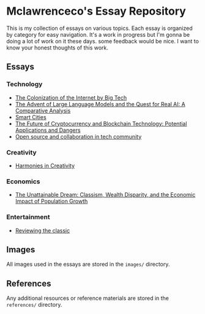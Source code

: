 # Mclawrenceco's Essay Repository

This is my collection of essays on various topics. Each essay is organized by category for easy navigation. It's a work in progress but I'm gonna be doing a lot of work on it these days. some feedback would be nice. I want to know your honest thoughts of this work.

## Essays

### Technology
- [The Colonization of the Internet by Big Tech](essays/technology/2024-05-19-internet-colonization-by-big-tech.md)
- [The Advent of Large Language Models and the Quest for Real AI: A Comparative Analysis](https://github.com/Mclawrenceco/Journals-files/blob/398e877f8e1cb03017a756542965887ce88da321/essays/technology/The%20Future%20of%20Cryptocurrency%20and%20Blockchain%20Technology%3A%20Potential%20Applications%20and%20Dangers.md)
- [Smart Cities](https://github.com/Mclawrenceco/Journals-files/blob/main/essays/technology/Smart%20Cities.md)
- [The Future of Cryptocurrency and Blockchain Technology: Potential Applications and Dangers](https://github.com/Mclawrenceco/Journals-files/blob/main/essays/technology/The%20Future%20of%20Cryptocurrency%20and%20Blockchain%20Technology%3A%20Potential%20Applications%20and%20Dangers.md)
- [Open source and collaboration  in tech community](https://github.com/Mclawrenceco/Journals-files/blob/main/essays/technology/Open%20source%20and%20collaboration%20%20in%20tech%20community.md)
### Creativity
- [Harmonies in Creativity](https://github.com/Mclawrenceco/Journals-files/blob/main/essays/creativity/Harmonies%20in%20Creativity.md)

### Economics
- [The Unattainable Dream: Classism, Wealth Disparity, and the Economic Impact of Population Growth](https://github.com/Mclawrenceco/Journals-files/blob/main/essays/Economics/classism.md)

### Entertainment
- [Reviewing the classic](https://github.com/Mclawrenceco/Journals-files/blob/main/essays/entertainment/Reviewing%20the%20classic.md)

## Images
All images used in the essays are stored in the `images/` directory.

## References
Any additional resources or reference materials are stored in the `references/` directory.
